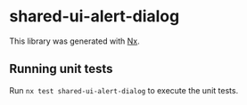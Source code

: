 # shared-ui-alert-dialog

This library was generated with [Nx](https://nx.dev).

## Running unit tests

Run `nx test shared-ui-alert-dialog` to execute the unit tests.
